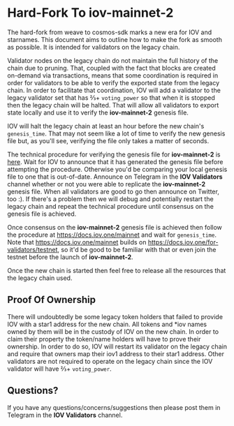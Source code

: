 # Hard-Fork To iov-mainnet-2

The hard-fork from weave to cosmos-sdk marks a new era for IOV and starnames.  This document aims to outline how to make the fork as smooth as possible.  It is intended for validators on the legacy chain.

Validator nodes on the legacy chain do not maintain the full history of the chain due to pruning.  That, coupled with the fact that blocks are created on-demand via transactions, means that some coordination is required in order for validators to be able to verify the exported state from the legacy chain.  In order to facilitate that coordination, IOV will add a validator to the legacy validator set that has ⅔+ `voting_power` so that when it is stopped then the legacy chain will be halted.  That will allow all validators to export state locally and use it to verify the **iov-mainnet-2** genesis file.

IOV will halt the legacy chain at least an hour before the new chain's `genesis_time`.  That may not seem like a lot of time to verify the new genesis file but, as you'll see, verifying the file only takes a matter of seconds.

The technical procedure for verifying the genesis file for **iov-mainnet-2** is [here](VERIFY.md).  Wait for IOV to announce that it has generated the genesis file before attempting the procedure.  Otherwise you'd be comparing your local genesis file to one that is out-of-date.  Announce on Telegram in the **IOV Validators** channel whether or not you were able to replicate the **iov-mainnet-2** genesis file.  When all validators are good to go then announce on Twitter, too :).  If there's a problem then we will debug and potentially restart the legacy chain and repeat the technical procedure until consensus on the genesis file is achieved.

Once consensus on the **iov-mainnet-2** genesis file is achieved then follow the procedure at https://docs.iov.one/mainnet and wait for `genesis_time`.  Note that https://docs.iov.one/mainnet builds on https://docs.iov.one/for-validators/testnet, so it'd be good to be familiar with that or even join the testnet before the launch of **iov-mainnet-2**.

Once the new chain is started then feel free to release all the resources that the legacy chain used.


## Proof Of Ownership ##

There will undoubtedly be some legacy token holders that failed to provide IOV with a star1 address for the new chain.  All tokens and *iov names owned by them will be in the custody of IOV on the new chain.  In order to claim their property the token/name holders will have to prove their ownership.  In order to do so, IOV will restart its validator on the legacy chain and require that owners map their iov1 address to their star1 address.  Other validators are not required to operate on the legacy chain since the IOV validator will have ⅔+ `voting_power`.

## Questions? ##

If you have any questions/concerns/suggestions then please post them in Telegram in the **IOV Validators** channel.
